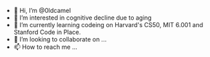 - 👋 Hi, I’m @0ldcamel
- 👀 I’m interested in cognitive decline due to aging
- 🌱 I’m currently learning codeing on Harvard's CS50, MIT 6.001 and Stanford Code in Place.
- 💞️ I’m looking to collaborate on ...
- 📫 How to reach me ...

<!---
0ldcamel/0ldcamel is a ✨ special ✨ repository because its `README.md` (this file) appears on your GitHub profile.
You can click the Preview link to take a look at your changes.
--->
